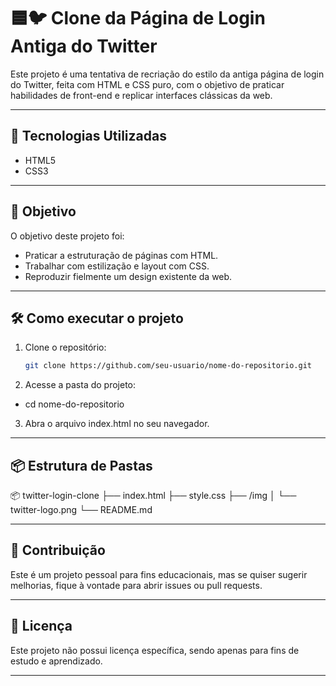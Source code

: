 # 🟦🐦 Clone da Página de Login Antiga do Twitter

Este projeto é uma tentativa de recriação do estilo da antiga página de login do Twitter, feita com HTML e CSS puro, com o objetivo de praticar habilidades de front-end e replicar interfaces clássicas da web.

---

## 🚀 Tecnologias Utilizadas

- HTML5  
- CSS3

---

## 🎯 Objetivo

O objetivo deste projeto foi:

- Praticar a estruturação de páginas com HTML.
- Trabalhar com estilização e layout com CSS.
- Reproduzir fielmente um design existente da web.

---

## 🛠️ Como executar o projeto

1. Clone o repositório:

   ```bash
   git clone https://github.com/seu-usuario/nome-do-repositorio.git

2. Acesse a pasta do projeto:

- cd nome-do-repositorio

3. Abra o arquivo index.html no seu navegador.

---

## 📦 Estrutura de Pastas

📦 twitter-login-clone
├── index.html
├── style.css
├── /img
│   └── twitter-logo.png
└── README.md

---

## 🤝 Contribuição

Este é um projeto pessoal para fins educacionais, mas se quiser sugerir melhorias, fique à vontade para abrir issues ou pull requests.

---

## 📝 Licença

Este projeto não possui licença específica, sendo apenas para fins de estudo e aprendizado.

---
